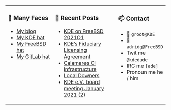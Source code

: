 
<table><tr>
  
<td valign="top" width="30%">
  
### 🙋 Many Faces

- [My blog](https://euroquis.nl/bobulate/)
- [My KDE hat](https://invent.kde.org/adridg)
- [My FreeBSD hat](https://wiki.freebsd.org/AdriaanDeGroot)
- [My GitLab hat](https://gitlab.com/adriaandegroot)
</td>

<td valign="top" width="40%">
  
### 💬 Recent Posts

<!-- BLOG-POST-LIST:START -->
- [KDE on FreeBSD 2021O1](https://euroquis.nl//kde/2021/02/13/freebsd.html)
- [KDE’s Fiduciary Licensing Agreement](https://euroquis.nl//kde/2021/02/09/fla.html)
- [Calamares CI Infrastructure](https://euroquis.nl//calamares/2021/02/02/cala-infrastructure.html)
- [Local Downers](https://euroquis.nl//blabla/2021/01/29/turmoil.html)
- [KDE e.V. board meeting January 2021 (2)](https://euroquis.nl//kde/2021/01/18/board2.html)
<!-- BLOG-POST-LIST:END -->
</td>

<td valign="top" width="30%">
  
### 📫 Contact

- 📧 `groot@KDE`
- 📧 `adridg@FreeBSD`
- Twit me `@kdedude`
- IRC me `[ade]`
- Pronoun me he / him
</td>

</tr></table>
